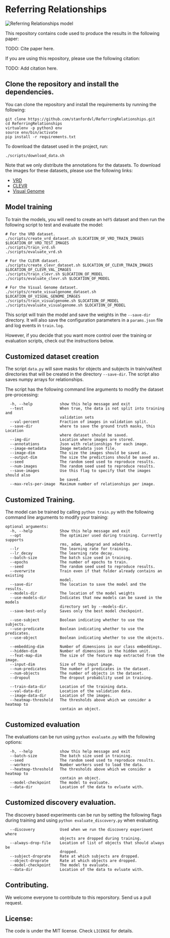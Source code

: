 # Referring Relationships

![Referring Relationships model](https://cs.stanford.edu/people/ranjaykrishna/referringrelationships/model.jpg)

This repository contains code used to produce the results in the following paper:

TODO: Cite paper here.

If you are using this repository, please use the following citation:

TODO: Add citation here.

## Clone the repository and install the dependencies.

You can clone the repository and install the requirements by running the
following:

```
git clone https://github.com/stanfordvl/ReferringRelationships.git
cd ReferringRelationships
virtualenv -p python3 env
source env/bin/activate
pip install -r requirements.txt
```

To download the dataset used in the project, run:

```
./scripts/download_data.sh
```

Note that we only distribute the annotations for the datasets. To
download the images for these datasets, please use the following links:

- [VRD](http://cs.stanford.edu/people/ranjaykrishna/vrd/)
- [CLEVR](http://cs.stanford.edu/people/jcjohns/clevr/)
- [Visual Genome](https://visualgenome.org)

## Model training

To train the models, you will need to create an `hdf5` dataset and then run
the following script to test and evaluate the model:

```
# For the VRD dataset.
./scripts/create_vrd_dataset.sh $LOCATION_OF_VRD_TRAIN_IMAGES $LOCATION_OF_VRD_TEST_IMAGES
./scripts/train_vrd.sh
./scripts/evaluate_vrd.sh
```

```
# For the CLEVR dataset.
./scripts/create_clevr_dataset.sh $LOCATION_OF_CLEVR_TRAIN_IMAGES $LOCATION_OF_CLEVR_VAL_IMAGES
./scripts/train_clevr.sh $LOCATION_OF_MODEL
./scripts/evaluate_clevr.sh $LOCATION_OF_MODEL
```

```
# For the Visual Genome dataset.
./scripts/create_visualgenome_dataset.sh $LOCATION_OF_VISUAL_GENOME_IMAGES
./scripts/train_visualgenome.sh $LOCATION_OF_MODEL
./scripts/evaluate_visualgenome.sh $LOCATION_OF_MODEL
```

This script will train the model and save the weights in the `--save-dir`
directory.  It will also save the configuration parameters in a 
`params.json` file and log events in `train.log`.

However, if you decide that you want more control over the training or
evaluation scripts, check out the instructions below.

## Customized dataset creation

The script `data.py` will save masks for objects and subjects
in train/val/test directories that will be created in the directory
`--save-dir`. The script also saves numpy arrays for relationships.

The script has the following command line arguments to modify the dataset
pre-processing:

```
  -h, --help            show this help message and exit
  --test                When true, the data is not split into training and
                        validation sets
  --val-percent         Fraction of images in validation split.
  --save-dir            where to save the ground truth masks, this Location
                        where dataset should be saved.
  --img-dir             Location where images are stored.
  --annotations         Json with relationships for each image.
  --image-metadata      Image metadata json file.
  --image-dim           The size the images should be saved as.
  --output-dim          The size the predictions should be saved as.
  --seed                The random seed used to reproduce results.
  --num-images          The random seed used to reproduce results.
  --save-images         Use this flag to specify that the images should also
                        be saved.
  --max-rels-per-image  Maximum number of relationships per image.
```

## Customized Training.

The model can be trained by calling `python train.py` with the following command
line arguments to modify your training:

```
optional arguments:
  -h, --help            Show this help message and exit
  --opt                 The optimizer used during training. Currently supports
                        rms, adam, adagrad and adadelta.
  --lr                  The learning rate for training.
  --lr_decay            The learning rate decay.
  --batch-size          The batch size used in training.
  --epochs              The number of epochs to train.
  --seed                The random seed used to reproduce results.
  --overwrite           Train even if that folder already contains an existing
                        model.
  --save-dir            The location to save the model and the results.
  --models-dir          The location of the model weights
  --use-models-dir      Indicates that new models can be saved in the models
                        directory set by --models-dir.
  --save-best-only      Saves only the best model checkpoint.

  --use-subject         Boolean indicating whether to use the subjects.
  --use-predicate       Boolean indicating whether to use the predicates.
  --use-object          Boolean indicating whether to use the objects.

  --embedding-dim       Number of dimensions in our class embeddings.
  --hidden-dim          Number of dimensions in the hidden unit.
  --feat-map-dim        The size of the feature map extracted from the image.
  --input-dim           Size of the input image.
  --num-predicates      The number of predicates in the dataset.
  --num-objects         The number of objects in the dataset.
  --dropout             The dropout probability used in training.

  --train-data-dir      Location of the training data.
  --val-data-dir        Location of the validation data.
  --image-data-dir      Location of the images.
  --heatmap-threshold   The thresholds above which we consider a heatmap to
                        contain an object.
```

## Customized evaluation

The evaluations can be run using `python evaluate.py` with the following options:

```
  -h, --help            show this help message and exit
  --batch-size          The batch size used in training.
  --seed                The random seed used to reproduce results.
  --workers             Number workers used to load the data.
  --heatmap-threshold   The thresholds above which we consider a heatmap to
                        contain an object.
  --model-checkpoint    The model to evaluate.
  --data-dir            Location of the data to evluate with.
```

## Customized discovery evaluation.

The discovery based experiments can be run by setting the following flags 
during training and using `python evaluate_discovery.py` when evaluating.

```
  --discovery           Used when we run the discovery experinent where
                        objects are dropped during training.
  --always-drop-file    Location of list of objects that should always be
                        dropped.
  --subject-droprate    Rate at which subjects are dropped.
  --object-droprate     Rate at which objects are dropped.
  --model-checkpoint    The model to evaluate.
  --data-dir            Location of the data to evluate with.

```

## Contributing.

We welcome everyone to contribute to this reporsitory. Send us a pull request.

## License:

The code is under the MIT license. Check `LICENSE` for details.
